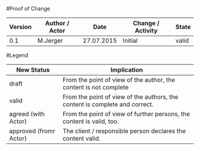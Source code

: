 #Proof of Change
	
|Version	|Author / Actor					|Date		|Change /  Activity	|State|
| ---------	| ----------------------------- | --------- | ----------------- | --- |
|0.1		|M.Jerger						|27.07.2015	|Initial        	|valid|




#Legend

|New Status						|Implication	|
| ------------------------------| ------------- |
|draft							|From the point of view of the author, the content is not complete|
|valid							|From the point of view of the authors, the content is complete and correct.|
|agreed (with Actor)            |From the point of view of further persons, the content is valid, too.|
|approved (fromr Actor)	        |The client / responsible person declares the content valid.|

